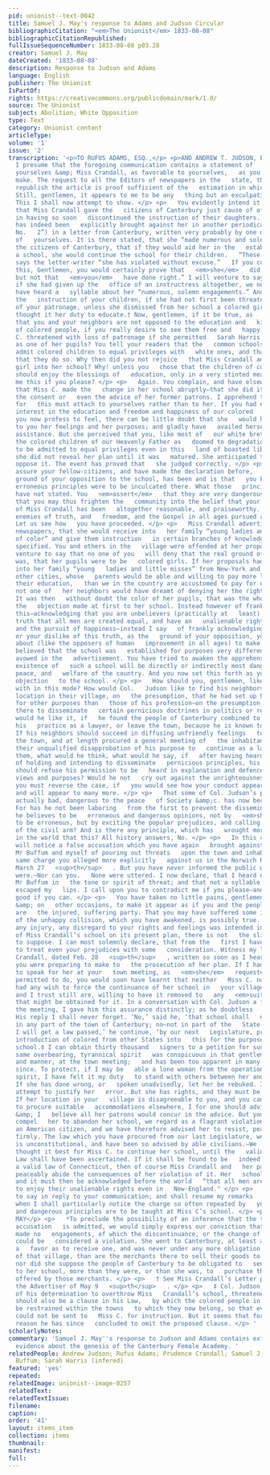 ```yaml
---
pid: unionist--text-0042
title: Samuel J. May's response to Adams and Judson Circular
bibliographicCitation: "<em>The Unionist</em> 1833-08-08"
bibliographicCitationRepublished: 
fullIssueSequenceNumber: 1833-08-08 p03.28
creator: Samuel J. May
dateCreated: '1833-08-08'
description: Response to Judson and Adams
language: English
publisher: The Unionist
IsPartOf: 
rights: https://creativecommons.org/publicdomain/mark/1.0/
source: The Unionist
subject: Abolition; White Opposition
type: Text
category: Unionist content
articleType: 
volume: '1'
issue: '2'
transcription: '<p>TO RUFUS ADAMS, ESQ.,</p> <p>AND ANDREW T. JUDSON, ESQ.</p> <p>   Gentlemen:
  I presume that the foregoing communication contains a statement of   the case, between
  yourselves &amp; Miss Crandall, as favorable to yourselves,   as you were able to
  make. The request to all the Editors of newspapers in the   state, that they would
  republish the article is proof sufficient of the   estimation in which it is held.
  Still, gentlemen, it appears to me to be any   thing but an exculpation of yourselves.
  This I shall now attempt to show. </p> <p>   You evidently intend it should be believed,
  that Miss Crandall gave the   citizens of Canterbury just cause of offence, at first,
  in having so soon   discontinued the instruction of their daughters. The charge
  has indeed been   explicitly brought against her in another periodical (“the Colonizationist
  No.   2”) in a letter from Canterbury, written very probably by one or the other
  of   yourselves. It is there stated, that she “made numerous and solemn engagements   with
  the citizens of Canterbury, that if they would aid her in the   establishment of
  a school, she would continue the school for their children.   “These engagements”
  says the letter-writer “she has violated without excuse.”   If you could prove all
  this, Gentlemen, you would certainly prove that   <em>she</em>   did very wrong,
  but not that   <em>you</em>   have done right.” I will venture to say however, that
  if she had given up the   office of an instructress altogether, we never should
  have heard a   syllable about her “numerous, solemn engagements.” And discontinued
  the   instruction of your children, if she had not first been threatened with the   loss
  of your patronage, unless she dismissed from her school a colored girl,   whom she
  thought it her duty to educate.† Now, gentlemen, if it be true, as   you assert,
  that you and your neighbors are not opposed to the education and   kind treatment
  of colored people, if you really desire to see them free and   happy, why was Miss
  C. threatened with loss of patronage if she permitted   Sarah Harris to continue
  as one of her pupils? You tell your readers that the   common schools in your town
  admit colored children to equal privileges with   white ones, and that you rejoice
  that they do so. Why then did you not rejoice   that Miss Crandall admitted a colored
  girl into her school? Why! unless you   chose that the children of colored people
  should enjoy the blessings of   education, only in a very stinted measure? Answer
  me this if you please? </p> <p>   Again. You complain, and have elsewhere complained
  that Miss C. made the   change in her school abruptly—that she did it without asking
  the consent or   even the advice of her former patrons. I apprehend that the blame
  for   this must attach to yourselves rather than to her. If you had ever evinced,   that
  interest in the education and freedom and happiness of our colored   brethren, which
  you now profess to feel, there can be little doubt that she   would have disclosed
  to you her feelings and her purposes; and gladly have   availed herself of your
  assistance. But she perceived that you, like most of   our white brethren, regarded
  the colored children of our Heavenly Father as   doomed to degradation, and not
  to be admitted to equal privileges even in this   land of boasted liberty. Therefore
  she did not reveal her plan until it was   matured. She anticipated that you would
  oppose it. The event has proved that   she judged correctly. </p> <p>   But you
  assure your fellow-citizens, and have made the declaration before,   that the main
  ground of your opposition to the school, has been and is that   you know certain
  erroneous principles were to be inculcated there. What those   principles are, you
  have not stated. You   <em>assert</em>   that they are very dangerous—thinking perhaps
  that you may thus frighten the   community into the belief that your persecution
  of Miss Crandall has been   altogether reasonable, and praiseworthy. Have not the
  enemies of truth, and   freedom, and the Gospel in all ages pursued a similar course?
  Let us see how   you have proceeded. </p> <p>   Miss Crandall advertised in several
  newspapers, that she would receive into   her family “young ladies and little misses
  of color” and give them instruction   in certain branches of knowledge, which she
  specified. You and others in the   village were offended at her proposal. And I
  venture to say that no one of you   will deny that the real ground of your offence
  was, that her pupils were to be   colored girls. If her proposals had been to receive
  into her family “young   ladies and little misses” from New-York and Boston and
  other cities, whose   parents would be able and willing to pay more liberally for
  their education,   than we in the country are accustomed to pay for ours. I suppose
  not one of   her neighbors would have dreamt of denying her the right to do so.
  It was then   without doubt the color of her pupils, that was the whole ground of
  the   objection made at first to her school. Instead however of frankly   acknowledging
  this—acknowledging that you are unbelievers (practically at   least) of the great
  truth that all men are created equal, and have an   unalienable right to life, liberty
  and the pursuit of happiness—instead I say   of frankly acknowledging your unbelief
  or your dislike of this truth, as the   ground of your opposition, you have gone
  about (like the opposers of human   improvement in all ages) to make it generally
  believed that the school was   established for purposes very different from those
  avowed in the   advertisement. You have tried to awaken the apprehension that the
  existence of   such a school will be directly or indirectly most dangerous to the
  peace, and   welfare of the country. And you now set this forth as your principal
  objection   to the school. </p> <p>   How should you, gentlemen, like to be dealt
  with in this mode? How would Col.   Judson like to find his neighbors opposing his
  location in their village, on   the presumption, that he had set up his office there,
  for other purposes than   those of his profession—on the presumption that he came
  there to disseminate   certain pernicious doctrines in politics or religion? How
  would he like it, if   he found the people of Canterbury combined to make him discontinue
  his   practice as a lawyer, or leave the town, because he is known to be a   freemason.
  If his neighbors should succeed in diffusing unfriendly feelings   towards him throughout
  the town, and at length procured a general meeting of   the inhabitants to express
  their unqualified disapprobation of his purpose to   continue as a lawyer among
  them, what would he think, what would he say, if   after having heard himself accused
  of holding and intending to disseminate   pernicious principles, his fellow citizens
  should refuse his permission to be   heard in explanation and defence of his real
  views and purposes? Would he not   cry out against the unrighteousness? Gentlemen,
  you must reverse the case, if   you would see how your conduct appears to many,
  and will appear to many more. </p> <p>   That some of Col. Judson’s principles are
  actually bad, dangerous to the peace   of Society &amp;c. has now become most notorious.
  For has he not been laboring   from the first to prevent the dissemination of what
  he believes to be   erroneous and dangerous opinions, not by   <em>showing</em>   them
  to be erroneous, but by exciting the popular prejudices, and calling for   the interference
  of the civil arm? And is there any principle, which has   wrought more mischief
  in the world that this? All history answers, No. </p> <p>   In this connexion, I
  will notice a false accusation which you have again   brought against me. You accuse
  Mr Buffum and myself of pouring out threats   upon the town and inhabitants. The
  same charge you alleged more explicitly   against us in the Norwich Republican of
  March 27   <sup>th</sup>   . But you have never informed the public what those threats
  were.—Nor can you.   None were uttered. I now declare, that I heard not a word from
  Mr Buffum in   the tone or spirit of threat; and that not a syllable of the kind
  escaped my   lips. I call upon you to contradict me if you please—and make your   contradiction
  good if you can. </p> <p>   You have taken no little pains, gentlemen, in your communication,
  &amp; on   other occasions, to make it appear as if you and the people of Canterbury
  are   the injured, suffering party. That you may have suffered some injury in the   course
  of the unhappy collision, which you have awakened, is possibly true.   But that
  any injury, any disregard to your rights and feelings was intended in   the establishment
  of Miss Crandall’s school on its present plan, there is not   the slightest reason
  to suppose. I can most solemnly declare, that from the   first I have been willing
  to treat even your prejudices with some   consideration. Witness my letter to Miss
  Crandall, dated Feb. 28   <sup>th</sup>   , written so soon as I heard of the opposition
  you were preparing to make to   the prosecution of her plan. If I had been permitted
  to speak for her at your   town meeting, as   <em>she</em>   requested I might be
  permitted to do, you would soon have learnt that neither   Miss C. nor her patrons
  had any wish to force the continuance of her school in   your village. They were,
  and I trust still are, willing to have it removed to   any   <em>suitable</em>   place,
  that might be obtained for it. In a conversation with Col. Judson a few   days after
  the meeting, I gave him this assurance distinctly; as he doubtless   remembers.
  His reply I shall never forget. ‘No,’ said he, ‘that school shall   not be located
  in any part of the town of Canterbury; no—not in part of the   State of Connecticut.
  I will get a law passed,’ he continue, ‘by our next   Legislature, prohibiting the
  introduction of colored from other States into   this for the purpose of attending
  school.‡ I can obtain thirty thousand   signers to a petition for such a Law.’ The
  same overbearing, tyrannical spirit   was conspicuous in that gentleman’s language
  and manner, at the town meeting;   and has been too apparent in many of his doings
  since. To protect, if I may be   able a lone woman from the operations of such a
  spirit, I have felt it my duty   to stand with others between her and her oppressors.
  If she has done wrong, or   spoken unadvisedly, let her be rebuked. I would not
  attempt to justify her   error. But she has rights, and they must be respected.
  If her location in your   village is disagreeable to you, and you can enable her
  to procure suitable   accommodations elsewhere, I for one should advise her to remove,
  &amp; I   believe all her patrons would concur in the advice. But your attempt to
  compel   her to abandon her school, we regard as a flagrant violation of her privileges   as
  an American citizen, and we have therefore advised her to resist, peaceably   but
  firmly. The law which you have procured from our last Legislature, we are   confident
  is unconstitutional, and have been so advised by able civilians.—We   have therefore
  thought it best for Miss C. to continue her school, until the   validity of that
  Law shall have been ascertained. If it shall be found to be   indeed a good and
  a valid law of Connecticut, then of course Miss Crandall and   her patrons will
  peaceably abide the consequences of her violation of it. Her   school must be abandoned;
  and it must then be acknowledged before the world   “that all men are not permitted
  to enjoy their unalienable rights even in   New-England." </p> <p>   I have more
  to say in reply to your communication; and shall resume my remarks   next week;
  when I shall particularly notice the charge so often repeated by   you, that false
  and dangerous principles are to be taught at Miss C’s school. </p> <p>SAMUEL J.
  MAY</p> <p>   *To preclude the possibility of an inference that the truth of this
  accusation   is admitted, we would simply express our conviction that Miss C. has
  made no   engagements, of which the discontinuance, or the change of her school
  could be   considered a violation. She went to Canterbury, at least as much to confer
  a   favor as to receive one, and was never under any more obligation to teach the   children
  of that village, than are the merchants there to sell their goods to   her or others,
  nor did she suppose the people of Canterbury to be obligated to   send their daughters
  to her school, more than they were, or than she was, to   purchase the commodities
  offered by those merchants. </p> <p>   † See Miss Crandall’s Letter published in
  the Advertiser of May 9   <sup>th</sup>   . </p> <p>   ‡ Col. Judson in the earnestness
  of his determination to overthrow Miss   Crandall’s school, threatened that there
  should also be a clause in his Law,   by which the colored people in the State should
  be restrained within the towns   to which they now belong, so that even their children
  could not be sent to   Miss C. for instruction. But it seems that for some wide
  reason he has since   concluded to omit the proposed clause. </p> '
scholarlyNotes: 
commentary: 'Samuel J. May''s response to Judson and Adams contains extensive primary
  evidence about the genesis of the Canterbury Female Academy. '
relatedPeople: Andrew Judson; Rufus Adams; Prudence Crandall; Samuel J. May; Arnold
  Buffum; Sarah Harris (infered)
featured: 'yes'
repeated: 
relatedImage: unionist--image-0257
relatedText: 
relatedTextIssue: 
filename: 
caption: 
order: '41'
layout: items_item
collection: items
thumbnail: 
manifest: 
full: 
---
```

